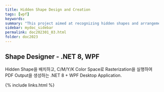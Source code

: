 ```yaml
---
title: Hidden Shape Design and Creation
tags: [wpf]
keywords:
summary: "This project aimed at recognizing hidden shapes and arrangements, and authenticating genuine products with encrypted codes. It was conducted from June to December 2023."
sidebar: mydoc_sidebar
permalink: doc202301_03.html
folder: doc2023
---
```


## Shape Designer - .NET 8, WPF

Hidden Shape을 배치하고, C/M/Y/K Color Space로 Rasterization을 실행하여 PDF Output을 생성하는 .NET 8 + WPF Desktop Application.









{% include links.html %}
